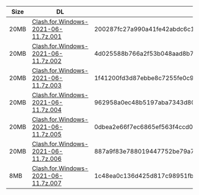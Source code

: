 |    Size   |     DL  | sha512sum |
|  ---  |  ---  |  ---  |
| 20MB | [Clash.for.Windows-2021-06-11.7z.001](https://cdn.jsdelivr.net/gh/appleians/cfw_intel@main/Clash.for.Windows-2021-06-11.7z.001) | 200287fc27a990a41fe42abdc6c1ce2697169d127eca01c6cc09050c341cccd922d9f17b1f1f2f6a3c8f34538ccdcc7167f78dcdd10afce76cbf740f9e64cb05 |
| 20MB | [Clash.for.Windows-2021-06-11.7z.002](https://cdn.jsdelivr.net/gh/appleians/cfw_intel@main/Clash.for.Windows-2021-06-11.7z.002) | 4d025588b766a2f53b048aad8b753a67e43e4d16382f85829a68340ea23dc2038b8c36a2490e5625bb81260a288ad6d05314179086eeaf47b5dde3801a79ceca |
| 20MB | [Clash.for.Windows-2021-06-11.7z.003](https://cdn.jsdelivr.net/gh/appleians/cfw_intel@main/Clash.for.Windows-2021-06-11.7z.003) | 1f41200fd3d87ebbe8c7255fe0c973e7a75c1905cfe3d1317eb50812ca758894da120cbefc41c27a6fdf2fb1a7eb9b3e2295de55c76833c2d188754060ea587f |
| 20MB | [Clash.for.Windows-2021-06-11.7z.004](https://cdn.jsdelivr.net/gh/appleians/cfw_intel@main/Clash.for.Windows-2021-06-11.7z.004) | 962958a0ec48b5197aba7343d80ce44c6fe6bf390883882ab40004b581d5849ee119e81855c1e0492150131f0ae6cd3c02116dee83c861981763105c2c5e1c3f |
| 20MB | [Clash.for.Windows-2021-06-11.7z.005](https://cdn.jsdelivr.net/gh/appleians/cfw_intel@main/Clash.for.Windows-2021-06-11.7z.005) | 0dbea2e66f7ec6865ef563f4ccd0791849fab2081d16eb1024b0bf2b85c51f1cb798e8c9eded25fae73d76e4f905f0cf5062a2b90b874d690941b00e2b3478ca |
| 20MB | [Clash.for.Windows-2021-06-11.7z.006](https://cdn.jsdelivr.net/gh/appleians/cfw_intel@main/Clash.for.Windows-2021-06-11.7z.006) | 887a9f83e788019447752be79a7b5a0c4468ce37e478a3c053609a647698947c9c55a6e801d4529cf7a79a523df8bbb1d7f47bf5408d6d820e525a58045dd2f9 |
| 8MB | [Clash.for.Windows-2021-06-11.7z.007](https://cdn.jsdelivr.net/gh/appleians/cfw_intel@main/Clash.for.Windows-2021-06-11.7z.007) | 1c48ea0c136d425d817c98951fb07244a660bf9fedaac5c283e7d4f1a45b0285876c44cd050bab4f3d1c0eeacd85498e0515ea672b58c8308cc0d65e5dfc1404 |
